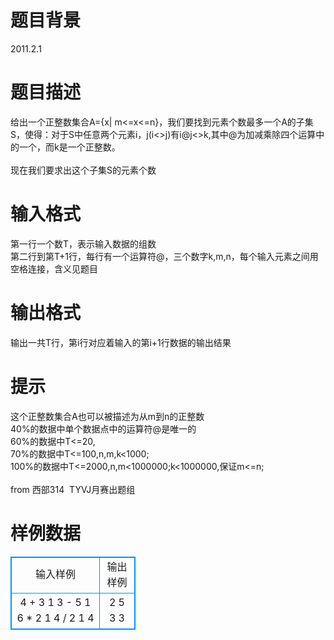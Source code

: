 # 

 
 # 题目背景 
2011.2.1 

 
 # 题目描述 
给出一个正整数集合A={x|&nbsp;m&lt;=x&lt;=n}，我们要找到元素个数最多一个A的子集S，使得：对于S中任意两个元素i，j(i&lt;&gt;j)有i@j&lt;&gt;k,其中@为加减乘除四个运算中的一个，而k是一个正整数。<BR><BR>现在我们要求出这个子集S的元素个数<BR> 

 
 # 输入格式 
第一行一个数T，表示输入数据的组数<BR>第二行到第T+1行，每行有一个运算符@，三个数字k,m,n，每个输入元素之间用空格连接，含义见题目<BR> 

 
 # 输出格式 
输出一共T行，第i行对应着输入的第i+1行数据的输出结果 

 
 # 提示 
这个正整数集合A也可以被描述为从m到n的正整数<BR>40%的数据中单个数据点中的运算符@是唯一的<BR>60%的数据中T&lt;=20,<BR>70%的数据中T&lt;=100,n,m,k&lt;1000;<BR>100%的数据中T&lt;=2000,n,m&lt;1000000;k&lt;1000000,保证m&lt;=n;<BR><BR>from&nbsp;西部314&nbsp;&nbsp;TYVJ月赛出题组 
# 样例数据
<style>
        table,table tr th, table tr td { border:1px solid #0094ff; }
        table { width: 200px; min-height: 25px; line-height: 25px; text-align: center; border-collapse: collapse;}   
    </style>
<table>
	<tr>
		<td>输入样例</td>
		<td>输出样例</td>
	</tr>
<tr><td>4
+ 3 1 3
- 5 1 6
* 2 1 4
/ 2 1 4
</td><td>2
5
3
3
</td></tr></table>
